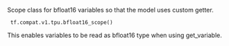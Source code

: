 Scope class for bfloat16 variables so that the model uses custom getter.

```
 tf.compat.v1.tpu.bfloat16_scope() 
```

This enables variables to be read as bfloat16 type when using get_variable.

